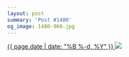 ```yaml
---
layout: post
summary: 'Post #1480'
og_image: 1480-960.jpg
---
```


<p>
 <time>
  <a href="/1480">
   {{ page.date | date: "%B %-d, %Y" }}
  </a>
 </time>
 <a href="/1480">
  <img data-taken="9/6/2021" sizes="(min-width: 700px) 50vw, calc(100vw - 2rem)" src="{{ site.assets_url }}/1480-480.jpg" srcset="{{ site.assets_url }}/1480-240.jpg 240w, {{ site.assets_url }}/1480-480.jpg 480w, {{ site.assets_url }}/1480-720.jpg 720w, {{ site.assets_url }}/1480-960.jpg 960w"/>
 </a>
</p>
